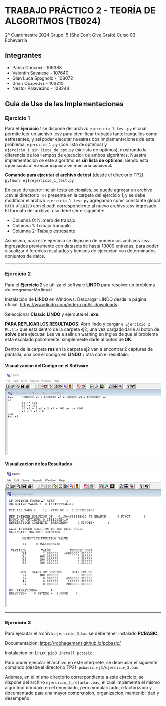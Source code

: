 # TRABAJO PRÁCTICO 2 - TEORÍA DE ALGORITMOS (TB024)

2º Cuatrimestre 2024
Grupo: 5 (She Don’t Give Grafo)
Curso 03 - Echevarría

## Integrantes

- Pablo Choconi - 106388
- Valentín Savarese - 107640
- Gian Luca Spagnolo - 108072
- Brian Céspedes - 108219
- Néstor Palavecino - 108244

## Guia de Uso de las Implementaciones

### Ejercicio 1

Para el **Ejercicio 1** se dispone del archivo `ejercicio_1_test.py` el cual permite leer un archivo .csv para identificar trabajos tanto tranquilos como estresantes, y asi poder ejecutar nuestras dos implementaciones de este problema: `ejercicio_1.py` (con lista de optimos) y `ejercicio_1_sin_lista_de_opt.py` (sin lista de optimos), mostrando la diferencia de los tiempos de ejecucion de ambos algoritmos. Nuestra implementacion de este algoritmo es **sin lista de optimos**, siendo esta optimizada al no usar espacio en memoria adicional.

**Comando para ejecutar el archivo de test** (desde el directorio TP2): `python3 ej1/ejercicio_1_test.py`

En caso de querer incluir tests adicionales, se puede agregar un archivo .csv al directorio `res` presente en la carpeta del ejercicio 1, y se debe modificar el archivo `ejercicio_1_test.py` agregando como constante global `PATH_ARCHIVO` con el path correspondiente al nuevo archivo .csv ingresado. El formato del archivo .csv debe ser el siguiente:

- Columna 0: Numero de trabajo
- Columna 1: Trabajo tranquilo
- Columna 2: Trabajo estresante

Asimismo, para este ejercicio se disponen de numerosos archivos .csv ingresados previamente con datasets de hasta 10000 entradas, para poder visualizar diferentes resultados y tiempos de ejecucion con determinados conjuntos de datos.

---

### Ejercicio 2

Para el **Ejercicio 2** se utiliza el software **LINDO** para resolver un problema de programación lineal

Instalación de **LINDO** en Windows: Descargar LINDO desde la página oficial: <https://www.lindo.com/index.php/ls-downloads>

Seleccionar **Classic LINDO** y ejercutar el **.exe**.

**PARA REPLICAR LOS RESULTADOS**: Abrir lindo y cargar el `Ejercicio 2 PL.ltx` que esta dentro de la carpeta ej2, una vez cargado darle al boton de **solve** para ejecutar. Les va a salir un warning en ingles de que el problema esta escalado pobremente, simplemente darle al boton de **OK**.

Dentro de la carpeta **res** en la carpeta ej2 van a encontrar 2 capturas de pantalla, una con el codigo en **LINDO** y otra con el resultado.

#### Visualizacion del Codigo en el Software

![img](ej2/res/lindo_variables_pantalla.png)

#### Visualizacion de los Resultados

![img](ej2/res/lindo_resultado.png)

---

### Ejercicio 3

Para ejecutar el archivo `ejercicio_3.bas` se debe tener instalado **PCBASIC**.

Documentacion: <https://robhagemans.github.io/pcbasic/>

Instalacion en Linux: `pip3 install pcbasic`

Para poder ejecutar el archivo en este interprete, se debe usar el siguiente comando (desde el directorio TP2): `pcbasic ej3/ejercicio_3.bas`

Ademas, en el mismo directorio correspondiente a este ejercicio, se dispone del archivo `ejercicio_3_refactor.bas`, el cual implementa el mismo algoritmo brindado en el enunciado, pero modularizado, refactorizado y documentado para una mayor comprension, organizacion, mantenibilidad y desempeño.
